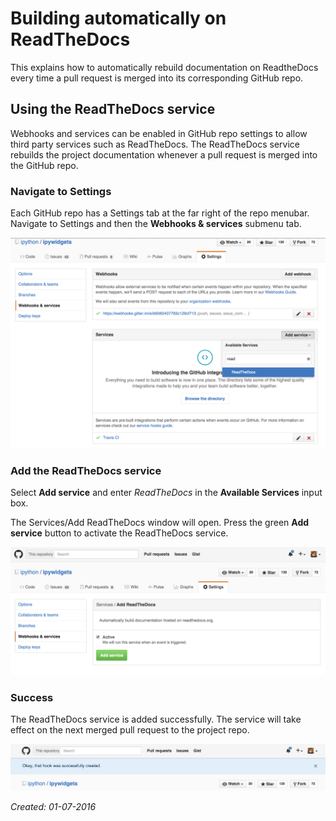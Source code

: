 # Building automatically on ReadTheDocs

This explains how to automatically rebuild documentation on ReadtheDocs
every time a pull request is merged into its corresponding GitHub repo.

## Using the ReadTheDocs service

Webhooks and services can be enabled in GitHub repo settings to allow third
party services such as ReadTheDocs. The ReadTheDocs service rebuilds the
project documentation whenever a pull request is merged into the GitHub repo.

### Navigate to Settings

Each GitHub repo has a Settings tab at the far right of the repo menubar. Navigate to Settings and then the **Webhooks & services** submenu tab.

![Settings and Webhooks & services submenu](static/gh-webhooks-services.png "Screenshot of GitHub repo settings")

### Add the ReadTheDocs service

Select **Add service** and enter *ReadTheDocs* in the **Available Services** input box.

The Services/Add ReadTheDocs window will open. Press the green **Add service** button to activate the ReadTheDocs service.

![Add ReadTheDocs service](static/gh-add-rtd.png "Screenshot of adding ReadTheDocs service")

### Success

The ReadTheDocs service is added successfully. The service will take effect on the next merged pull request to the project repo.

![Service successfully added](static/gh-rtd-hook-success.png "Screenshot of service successfully added")


*Created: 01-07-2016*
